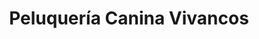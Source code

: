 ---
title: "Peluquería Canina Vivancos"
url: /vera/peluqueria-canina-vivancos/
shop: peluquería canina
---